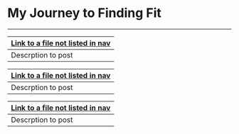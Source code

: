 # <span>My Journey to Finding Fit</span>
***

[Link to a file not listed in nav](setup.md) |
---------------------------------------------|
Descrption to post|

[Link to a file not listed in nav](setup.md) |
---------------------------------------------|
Descrption to post|

[Link to a file not listed in nav](setup.md) |
---------------------------------------------|
Descrption to post|
